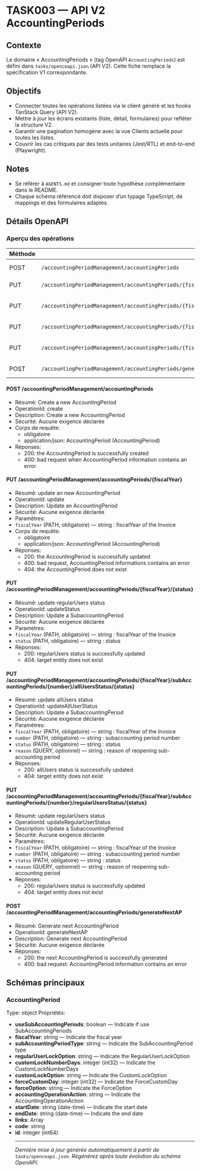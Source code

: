 # TASK003 — API V2 AccountingPeriods

## Contexte
Le domaine « AccountingPeriods » (tag OpenAPI `AccountingPeriods`) est défini dans `tasks/openceapi.json` (API V2). Cette fiche remplace la spécification V1 correspondante.

## Objectifs
- Connecter toutes les opérations listées via le client généré et les hooks TanStack Query (API V2).
- Mettre à jour les écrans existants (liste, détail, formulaires) pour refléter la structure V2.
- Garantir une pagination homogène avec la vue Clients actuelle pour toutes les listes.
- Couvrir les cas critiques par des tests unitaires (Jest/RTL) et end-to-end (Playwright).

## Notes
- Se référer à `AGENTS.md` et consigner toute hypothèse complémentaire dans le README.
- Chaque schéma référencé doit disposer d’un typage TypeScript, de mappings et des formulaires adaptés.

## Détails OpenAPI

### Aperçu des opérations

| Méthode | Chemin | Résumé | OperationId |
| --- | --- | --- | --- |
| POST | `/accountingPeriodManagement/accountingPeriods` | Create a new AccountingPeriod | create |
| PUT | `/accountingPeriodManagement/accountingPeriods/{fiscalYear}` | update an new AccountingPeriod | update |
| PUT | `/accountingPeriodManagement/accountingPeriods/{fiscalYear}/{status}` | update regularUsers status | updateStatus |
| PUT | `/accountingPeriodManagement/accountingPeriods/{fiscalYear}/subAccountingPeriods/{number}/allUsersStatus/{status}` | update allUsers status | updateAllUserStatus |
| PUT | `/accountingPeriodManagement/accountingPeriods/{fiscalYear}/subAccountingPeriods/{number}/regularUsersStatus/{status}` | update regularUsers status | updateRegularUserStatus |
| POST | `/accountingPeriodManagement/accountingPeriods/generateNextAP` | Generate next AccountingPeriod | generateNextAP |

#### POST /accountingPeriodManagement/accountingPeriods

- Résumé: Create a new AccountingPeriod
- OperationId: create
- Description: Create a new AccountingPeriod
- Sécurité: Aucune exigence déclarée
- Corps de requête:
  - obligatoire
  - application/json: AccountingPeriod (AccountingPeriod)
- Réponses:
  - 200: the AccountingPeriod is successfully created
  - 400: bad request when AccountingPeriod information contains an error

#### PUT /accountingPeriodManagement/accountingPeriods/{fiscalYear}

- Résumé: update an new AccountingPeriod
- OperationId: update
- Description: Update an AccountingPeriod
- Sécurité: Aucune exigence déclarée
- Paramètres:
- `fiscalYear` (PATH, obligatoire) — string : fiscalYear of the Invoice
- Corps de requête:
  - obligatoire
  - application/json: AccountingPeriod (AccountingPeriod)
- Réponses:
  - 200: the AccountingPeriod is successfully updated
  - 400: bad request, AccountingPeriod informations contains an error
  - 404: the AccountingPeriod does not exist

#### PUT /accountingPeriodManagement/accountingPeriods/{fiscalYear}/{status}

- Résumé: update regularUsers status
- OperationId: updateStatus
- Description: Update a SubaccountingPeriod
- Sécurité: Aucune exigence déclarée
- Paramètres:
- `fiscalYear` (PATH, obligatoire) — string : fiscalYear of the Invoice
- `status` (PATH, obligatoire) — string : status
- Réponses:
  - 200: regularUsers status is successfully updated
  - 404: target entity does not exist

#### PUT /accountingPeriodManagement/accountingPeriods/{fiscalYear}/subAccountingPeriods/{number}/allUsersStatus/{status}

- Résumé: update allUsers status
- OperationId: updateAllUserStatus
- Description: Update a SubaccountingPeriod
- Sécurité: Aucune exigence déclarée
- Paramètres:
- `fiscalYear` (PATH, obligatoire) — string : fiscalYear of the Invoice
- `number` (PATH, obligatoire) — string : subaccounting period number
- `status` (PATH, obligatoire) — string : status
- `reason` (QUERY, optionnel) — string : reason of reopening sub-accounting period
- Réponses:
  - 200: allUsers status is successfully updated
  - 404: target entity does not exist

#### PUT /accountingPeriodManagement/accountingPeriods/{fiscalYear}/subAccountingPeriods/{number}/regularUsersStatus/{status}

- Résumé: update regularUsers status
- OperationId: updateRegularUserStatus
- Description: Update a SubaccountingPeriod
- Sécurité: Aucune exigence déclarée
- Paramètres:
- `fiscalYear` (PATH, obligatoire) — string : fiscalYear of the Invoice
- `number` (PATH, obligatoire) — string : subaccounting period number
- `status` (PATH, obligatoire) — string : status
- `reason` (QUERY, optionnel) — string : reason of reopening sub-accounting period
- Réponses:
  - 200: regularUsers status is successfully updated
  - 404: target entity does not exist

#### POST /accountingPeriodManagement/accountingPeriods/generateNextAP

- Résumé: Generate next AccountingPeriod
- OperationId: generateNextAP
- Description: Generate next AccountingPeriod
- Sécurité: Aucune exigence déclarée
- Réponses:
  - 200: the next AccountingPeriod is successfully generated
  - 400: bad request: AccountingPeriod information contains an error

## Schémas principaux

### AccountingPeriod
Type: object
Propriétés:
- **useSubAccountingPeriods**: boolean — Indicate if use SubAccountingPeriods
- **fiscalYear**: string — Indicate the fiscal year
- **subAccountingPeriodType**: string — Indicate the SubAccountingPeriod type
- **regularUserLockOption**: string — Indicate the RegularUserLockOption
- **customLockNumberDays**: integer (int32) — Indicate the CustomLockNumberDays
- **customLockOption**: string — Indicate the CustomLockOption
- **forceCustomDay**: integer (int32) — Indicate the ForceCustomDay
- **forceOption**: string — Indicate the ForceOption
- **accountingOperationAction**: string — Indicate the AccountingOperationAction
- **startDate**: string (date-time) — Indicate the start date
- **endDate**: string (date-time) — Indicate the end date
- **links**: Array<object>
- **code**: string
- **id**: integer (int64)

---

_Dernière mise à jour générée automatiquement à partir de `tasks/openceapi.json`. Régénérez après toute évolution du schéma OpenAPI._
